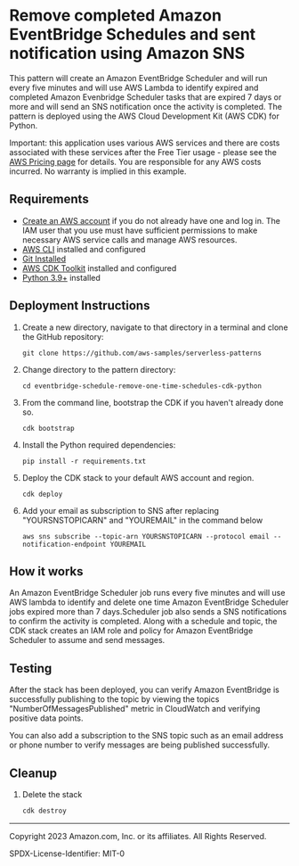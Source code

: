 # Remove completed Amazon EventBridge Schedules and sent notification using Amazon SNS 

This pattern will create an Amazon EventBridge Scheduler and will run every five minutes and will use AWS Lambda  to identify expired and completed Amazon Evenbridge Scheduler tasks that are expired 7 days or more and will send an SNS notification once the activity is completed. The pattern is deployed using the AWS Cloud Development Kit (AWS CDK) for Python. 

Important: this application uses various AWS services and there are costs associated with these services after the Free Tier usage - please see the [AWS Pricing page](https://aws.amazon.com/pricing/) for details. You are responsible for any AWS costs incurred. No warranty is implied in this example.

## Requirements

* [Create an AWS account](https://portal.aws.amazon.com/gp/aws/developer/registration/index.html) if you do not already have one
  and log in. The IAM user that you use must have sufficient permissions to make necessary AWS service calls and manage AWS
  resources.
* [AWS CLI](https://docs.aws.amazon.com/cli/latest/userguide/install-cliv2.html) installed and configured
* [Git Installed](https://git-scm.com/book/en/v2/Getting-Started-Installing-Git)
* [AWS CDK Toolkit](https://docs.aws.amazon.com/cdk/latest/guide/cli.html) installed and configured
* [Python 3.9+](https://www.python.org/downloads/) installed

## Deployment Instructions

1. Create a new directory, navigate to that directory in a terminal and clone the GitHub repository:
    ``` 
    git clone https://github.com/aws-samples/serverless-patterns
    ```
2. Change directory to the pattern directory:
    ```
    cd eventbridge-schedule-remove-one-time-schedules-cdk-python
    ```
3. From the command line, bootstrap the CDK if you haven't already done so. 
    ```
    cdk bootstrap 
    ```
4. Install the Python required dependencies:
    ```
    pip install -r requirements.txt
    ```
5. Deploy the CDK stack to your default AWS account and region. 
    ```
    cdk deploy
    ```
6. Add your email as subscription to SNS after replacing "YOURSNSTOPICARN" and "YOUREMAIL" in the command below
    ```
    aws sns subscribe --topic-arn YOURSNSTOPICARN --protocol email --notification-endpoint YOUREMAIL
    ```
## How it works

An Amazon EventBridge Scheduler job runs every five minutes and will use AWS lambda to identify and delete one time Amazon EventBridge Scheduler jobs expired more than 7 days.Scheduler job also sends a SNS notifications to confirm the activity is completed.
Along with a schedule and topic, the CDK stack creates an IAM role and policy for Amazon EventBridge Scheduler to assume and send messages. 

## Testing
After the stack has been deployed, you can verify Amazon EventBridge is successfully publishing to the topic by viewing the topics "NumberOfMessagesPublished" metric in CloudWatch and verifying positive data points. 

You can also add a subscription to the SNS topic such as an email address or phone number to verify messages are being published successfully.

## Cleanup
 
1. Delete the stack
    ```bash
    cdk destroy
    ```
----
Copyright 2023 Amazon.com, Inc. or its affiliates. All Rights Reserved.

SPDX-License-Identifier: MIT-0